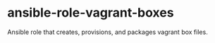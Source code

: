 # ansible-role-vagrant-boxes
Ansible role that creates, provisions, and packages vagrant box files.
